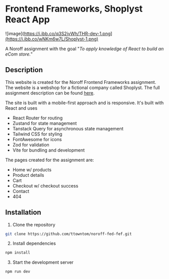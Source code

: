 # Frontend Frameworks, Shoplyst React App

![image](https://i.ibb.co/q3S2jvWh/THR-dev-1.png](https://i.ibb.co/wNKm6w7L/Shoplyst-1.png)

A Noroff assignment with the goal "_To apply knowledge of React to build an eCom store._"

## Description

This website is created for the Noroff Frontend Frameworks assignment. The website is a webshop for a fictional company called Shoplyst. The full assignment description can be found [here](https://content.noroff.dev//front-end-frameworks/ca.html).

The site is built with a mobile-first approach and is responsive. It's built with React and uses

- React Router for routing
- Zustand for state management
- Tanstack Query for asynchronous state management
- Tailwind CSS for styling
- FontAwesome for icons
- Zod for validation
- Vite for bundling and development

The pages created for the assignment are:

- Home w/ products
- Product details
- Cart
- Checkout w/ checkout success
- Contact
- 404

## Installation

1. Clone the repository

```bash
git clone https://github.com/ttowntom/noroff-fed-fef.git
```

2. Install dependencies

```bash
npm install
```

3. Start the development server

```bash
npm run dev
```
